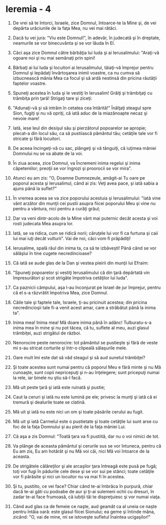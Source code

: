 # Ieremia - 4

1. De vrei să te întorci, Israele, zice Domnul, întoarce-te la Mine şi, de vei depărta urâciunile de la faţa Mea, nu vei mai rătăci. 

2. Dacă tu vei jura: "Viu este Domnul!", în adevăr, în judecată şi în dreptate, neamurile se vor binecuvânta şi se vor lăuda în El. 

3. Căci aşa zice Domnul către bărbăţia lui Iuda şi ai Ierusalimului: "Araţi-vă ogoare noi şi nu mai semănaţi prin spini! 

4. Bărbaţi ai lui Iuda şi locuitori ai Ierusalimului, tăiaţi-vă împrejur pentru Domnul şi lepădaţi învârtoşarea inimii voastre, ca nu cumva să izbucnească mânia Mea ca focul şi să ardă nestinsă din pricina răutăţii faptelor voastre. 

5. Spuneţi acestea în Iuda şi le vestiţi în Ierusalim! Grăiţi şi trâmbiţaţi cu trâmbiţa prin ţară! Strigaţi tare şi ziceţi: 

6. "Adunaţi-vă şi să intrăm în cetatea cea întărită!" Înălţaţi steagul spre Sion, fugiţi şi nu vă opriţi, că iată aduc de la miazănoapte necaz şi nevoie mare! 

7. Iată, iese leul din desişul său şi pierzătorul popoarelor se apropie; plecat-a din locul său, ca să pustiiască pământul tău; cetăţile tale vor fi stricate şi fără locuitori. 

8. De aceea încingeţi-vă cu sac, plângeţi şi vă tânguiţi, că iuţimea mâniei Domnului nu se va abate de la voi. 

9. În ziua aceea, zice Domnul, va Încremeni inima regelui şi inima căpeteniilor; preoţii se vor îngrozi şi proorocii se vor mira". 

10. Atunci eu am zis: "O, Doamne Dumnezeule, amăgit-ai Tu oare pe poporul acesta şi Ierusalimul, când ai zis: Veţi avea pace, şi iată sabia a ajuns până la suflet?" 

11. În vremea aceea se va zice poporului acestuia şi Ierusalimului: "Iată vine vânt arzător din munţii cei pustii asupra fiicei poporului Meu şi vine nu pentru a vântura, nici pentru a curăţi grâul; 

12. Dar va veni dintr-acolo de la Mine vânt mai puternic decât acesta şi voi rosti judecata Mea asupra lor. 

13. Iată, se va ridica, cum se ridică norii; căruţele lui vor fi ca furtuna şi caii lui mai iuţi decât vulturii". Vai de noi, căci vom fi prăpădiţi! 

14. Ierusalime, spală răul din inima ta, ca să te izbăveşti! Până când se vor sălăşlui în tine cugete necredincioase? 

15. Că iată se aude glas de la Dan şi vestea pieirii din munţii lui Efraim: 

16. "Spuneţi popoarelor şi vestiţi Ierusalimului că din ţară depărtată vin împresurători şi scot strigăte împotriva cetăţilor lui Iuda". 

17. Ca paznicii câmpului, aşa l-au înconjurat pe Israel de jur împrejur, pentru că el s-a răzvrătit împotriva Mea, zice Domnul. 

18. Căile tale şi faptele tale, Israele, ţi-au pricinuit acestea; din pricina necredincioşii tale fi-a venit acest amar, care a străbătut până la inima ta". 

19. Inima mea! Inima mea! Mă doare inima până în adânc! Tulburatu-s-a inima mea în mine şi nu pot tăcea, că tu, suflete al meu, auzi glasul trâmbiţei, auzi strigătul de război. 

20. Nenorocire peste nenorocire: tot pământul se pustieşte şi fără de veste mi s-au stricat corturile şi într-o clipeală sălaşurile mele. 

21. Oare mult îmi este dat să văd steagul şi să aud sunetul trâmbiţei? 

22. Şi toate acestea sunt numai pentru că poporul Meu e fără minte şi nu Mă cunoaşte, sunt copii nepricepuţi şi n-au înţelegere; sunt pricepuţi numai la rele, iar binele nu ştiu să-l facă. 

23. Mă uit peste ţară şi iată este ruinată şi pustie; 

24. Caut la ceruri şi iată nu este lumină pe ele; privesc la munţi şi iată că ei tremură şi dealurile toate se clatină. 

25. Mă uit şi iată nu este nici un om şi toate păsările cerului au fugit. 

26. Mă uit şi iată Carmelul este o pustietate şi toate cetăţile lui sunt arse cu foc de la faţa Domnului şi au pierit de la faţa mâniei Lui. 

27. Că aşa a zis Domnul: "Toată ţara va fi pustiită, dar nu o voi nimici de tot. 

28. Va plânge de aceasta pământul şi cerurile sus se vor întuneca, pentru că Eu am zis, Eu am hotărât şi nu Mă voi căi, nici Mă voi întoarce de la aceasta. 

29. De strigătele călăreţilor şi ale arcaşilor ţara întreagă este pusă pe fugă; toţi vor fugi în pădurile cele dese şi se vor sui pe stânci; toate cetăţile vor fi părăsite şi nici un locuitor nu va mai fi în acestea. 

30. Şi tu, pustiito, ce vei face? Chiar când te-ai îmbrăca în purpură, chiar dacă te-ai găti cu podoabe de aur şi ţi-ai sulemeni ochii cu dresuri, în zadar te-ai face frumoasă, că iubiţii tăi te dispreţuiesc şi vor numai viaţa. 

31. Când aud glas ca de femeie ce naşte, aud geamăt ca al uneia ce naşte pentru întâia oară: este glasul fiicei Sionului; ea geme şi întinde mâna, zicând: "O, vai de mine, mi se istoveşte sufletul înaintea ucigaşilor!" 

